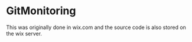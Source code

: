 # GitMonitoring
This was originally done in wix.com and the source code is also stored on the wix server. 
